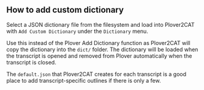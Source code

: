 ## How to add custom dictionary

Select a JSON dictionary file from the filesystem and load into Plover2CAT with `Add Custom Dictionary` under the `Dictionary` menu.

Use this instead of the Plover Add Dictionary function as Plover2CAT will copy the dictionary into the `dict/` folder. The dictionary will be loaded when the transcript is opened and removed from Plover automatically when the transcript is closed.

The `default.json` that Plover2CAT creates for each transcript is a good place to add transcript-specific outlines if there is only a few.